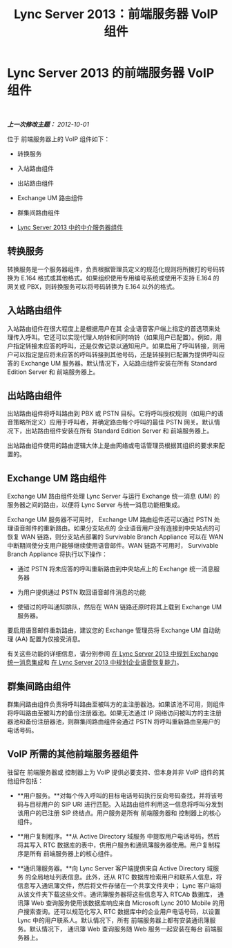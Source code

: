 ﻿---
title: Lync Server 2013：前端服务器 VoIP 组件
TOCTitle: 前端服务器 VoIP 组件
ms:assetid: 310e81a7-da45-47d4-95d0-92837e386502
ms:mtpsurl: https://technet.microsoft.com/zh-cn/library/Gg425812(v=OCS.15)
ms:contentKeyID: 49312411
ms.date: 05/19/2016
mtps_version: v=OCS.15
ms.translationtype: HT
---

# Lync Server 2013 的前端服务器 VoIP 组件

 

_**上一次修改主题：** 2012-10-01_

位于 前端服务器上的 VoIP 组件如下：

  - 转换服务

  - 入站路由组件

  - 出站路由组件

  - Exchange UM 路由组件

  - 群集间路由组件

  - [Lync Server 2013 中的中介服务器组件](lync-server-2013-mediation-server-component.md)

## 转换服务

转换服务是一个服务器组件，负责根据管理员定义的规范化规则将所拨打的号码转换为 E.164 格式或其他格式。如果组织使用专用编号系统或使用不支持 E.164 的网关或 PBX，则转换服务可以将号码转换为 E.164 以外的格式。

## 入站路由组件

入站路由组件在很大程度上是根据用户在其 企业语音客户端上指定的首选项来处理传入呼叫。它还可以实现代理人响铃和同时响铃（如果用户已配置）。例如，用户指定转接未应答的呼叫，还是仅做记录以通知用户。如果启用了呼叫转接，则用户可以指定是应将未应答的呼叫转接到其他号码，还是转接到已配置为提供呼叫应答的 Exchange UM 服务器。默认情况下，入站路由组件安装在所有 Standard Edition Server 和 前端服务器上。

## 出站路由组件

出站路由组件将呼叫路由到 PBX 或 PSTN 目标。它将呼叫授权规则（如用户的语音策略所定义）应用于呼叫者，并确定路由每个呼叫的最佳 PSTN 网关。默认情况下，出站路由组件安装在所有 Standard Edition Server 和 前端服务器上。

出站路由组件使用的路由逻辑大体上是由网络或电话管理员根据其组织的要求来配置的。

## Exchange UM 路由组件

Exchange UM 路由组件处理 Lync Server 与运行 Exchange 统一消息 (UM) 的服务器之间的路由，以便将 Lync Server 与统一消息功能相集成。

Exchange UM 服务器不可用时， Exchange UM 路由组件还可以通过 PSTN 处理语音邮件的重新路由。如果分支站点的 企业语音用户没有连接到中央站点的可恢复 WAN 链路，则分支站点部署的 Survivable Branch Appliance 可以在 WAN 中断期间使分支用户能够继续使用语音邮件。WAN 链路不可用时， Survivable Branch Appliance 将执行以下操作：

  - 通过 PSTN 将未应答的呼叫重新路由到中央站点上的 Exchange 统一消息服务器

  - 为用户提供通过 PSTN 取回语音邮件消息的功能

  - 使错过的呼叫通知排队，然后在 WAN 链路还原时将其上载到 Exchange UM 服务器。

要启用语音邮件重新路由，建议您的 Exchange 管理员将 Exchange UM 自动助理 (AA) 配置为仅接受消息。

有关这些功能的详细信息，请分别参阅 [在 Lync Server 2013 中规划 Exchange 统一消息集成](lync-server-2013-planning-for-exchange-unified-messaging-integration.md)和 [在 Lync Server 2013 中规划企业语音恢复能力](lync-server-2013-planning-for-enterprise-voice-resiliency.md)。

## 群集间路由组件

群集间路由组件负责将呼叫路由至被叫方的主注册器池。如果该池不可用，则组件将呼叫路由至被叫方的备份注册器池。如果无法通过 IP 网络访问被叫方的主注册器池和备份注册器池，则群集间路由组件会通过 PSTN 将呼叫重新路由至用户的电话号码。

## VoIP 所需的其他前端服务器组件

驻留在 前端服务器或 控制器上为 VoIP 提供必要支持、但本身并非 VoIP 组件的其他组件包括：

  - **用户服务。**对每个传入呼叫的目标电话号码执行反向号码查找，并将该号码与目标用户的 SIP URI 进行匹配。入站路由组件利用这一信息将呼叫分发到该用户的已注册 SIP 终结点。用户服务是所有 前端服务器和 控制器上的核心组件。

  - **用户复制程序。**从 Active Directory 域服务 中提取用户电话号码，然后将其写入 RTC 数据库的表中，供用户服务和通讯簿服务器使用。用户复制程序是所有 前端服务器上的核心组件。

  - **通讯簿服务器。**向 Lync Server 客户端提供来自 Active Directory 域服务 的全局地址列表信息。此外，还从 RTC 数据库检索用户和联系人信息，将信息写入通讯簿文件，然后将文件存储在一个共享文件夹中； Lync 客户端将从该文件夹下载这些文件。通讯簿服务器将这些信息写入 RTCAb 数据库， 通讯簿 Web 查询服务使用该数据库响应来自 Microsoft Lync 2010 Mobile 的用户搜索查询。还可以规范化写入 RTC 数据库中的企业用户电话号码，以设置 Lync 中的用户联系人。默认情况下，所有 前端服务器上都有安装通讯簿服务。默认情况下， 通讯簿 Web 查询服务随 Web 服务一起安装在每台 前端服务器上。

